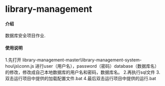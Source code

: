 # library-management

#### 介绍
数据库安全项目作业.

#### 使用说明

1.先打开 library-management-master\library-management-system-hou\js\conn.js 进行user（用户名），password（密码）database（数据库名）的修改，修改成自己本地数据库的用户名和密码，数据库名。
2.再执行sql文件
3.双击运行项目中提供的加载配置文件.bat
4.最后双击运行项目中提供的运行.bat
